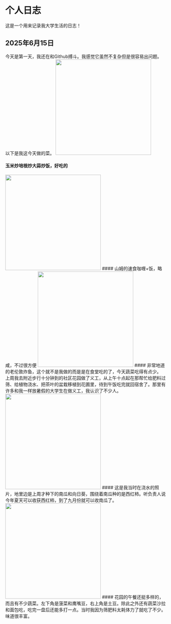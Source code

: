 # 个人日志
这是一个用来记录我大学生活的日志！

## 2025年6月15日
今天是第一天，我还在和Github搏斗。我感觉它虽然不复杂但是很容易出问题。以下是我这今天做的菜。
<img src="images/8501.png" width="300">
#### 玉米炒培根炒大蒜炒饭，好吃的
<img src="images/8493.png" width="300">
#### 山姆的速食咖喱+饭，略咸，不过很方便
<img src="images/8503.png" width="300">
#### 非常地道的老伦敦炸鱼，这个就不是我做的而是是在食堂吃的了，今天蔬菜吃得有点少。
上周我去附近步行十分钟到的社区花园做了义工，从上午十点起在那帮忙给肥料过筛、给植物浇水、把茶叶的盆栽移植到花圃里，待到午饭吃完就回宿舍了。那里有许多和我一样放暑假的大学生在做义工，我认识了不少人。
<img src="images/8476.png" width="300">
#### 这是我当时在浇水的照片，地里边是上周才种下的南瓜和向日葵，围绕着南瓜种的是西红柿。听负责人说今年夏天可以收获西红柿，到了九月份就可以收南瓜了。
<img src="images/8477.png" width="300">
#### 花园的午餐还挺多样的，而且有不少蔬菜。左下角是菠菜和鹰嘴豆，右上角是土豆。除此之外还有蔬菜沙拉和面包吃，吃完一盘后还能多打一点。当时我因为筛肥料太耗体力了就吃了不少。味道很丰富。
